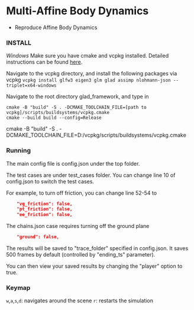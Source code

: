 # Multi-Affine Body Dynamics 
- Reproduce Affine Body Dynamics

### INSTALL

*Windows*
Make sure you have cmake and vcpkg installed. Detailed instructions can be found [here](https://vcpkg.io/en/getting-started.html).

Navigate to the vcpkg directory, and install the following packages via vcpkg
`vcpkg install glfw3 eigen3 glm glad assimp nlohmann-json --triplet=x64-windows`

Navigate to the root directory glad_framework, and type in

```
cmake -B "build" -S . -DCMAKE_TOOLCHAIN_FILE=[path to vcpkg]/scripts/buildsystems/vcpkg.cmake
cmake --build build --config=Release
```
cmake -B "build" -S . -DCMAKE_TOOLCHAIN_FILE=D:/vcpkg/scripts/buildsystems/vcpkg.cmake

### Running

The main config file is config.json under the top folder.

The test cases are under test_cases folder. You can change line 10 of config.json to switch the test cases.

For example, to turn off friction, you can change line 52-54 to 
```json
    "vg_friction": false,
    "pt_friction": false,
    "ee_friction": false,
```

The chains.json case requires turning off the ground plane 
```json
    "ground": false,
``` 


The results will be saved to "trace_folder" specified in config.json. It saves 500 frames by default (controlled by "ending_ts" parameter).

You can then view your saved results by changing the "player" option to true.

### Keymap

`w`,`a`,`s`,`d`: navigates around the scene
`r`: restarts the simulation
